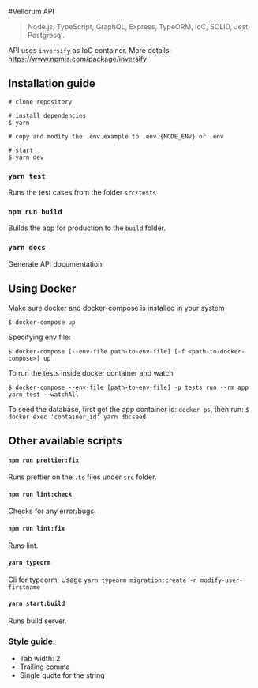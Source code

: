 #Vellorum API

> Node.js, TypeScript, GraphQL, Express, TypeORM, IoC, SOLID, Jest, Postgresql.

API uses `inversify` as IoC container. More details: https://www.npmjs.com/package/inversify

## Installation guide

```
# clone repository

# install dependencies
$ yarn

# copy and modify the .env.example to .env.{NODE_ENV} or .env

# start
$ yarn dev
```

### `yarn test`

Runs the test cases from the folder `src/tests`

### `npm run build`

Builds the app for production to the `build` folder.

### `yarn docs`

Generate API documentation

## Using Docker

Make sure docker and docker-compose is installed in your system

```
$ docker-compose up

```

Specifying env file:

```
$ docker-compose [--env-file path-to-env-file] [-f <path-to-docker-compose>] up
```

To run the tests inside docker container and watch

```
$ docker-compose --env-file [path-to-env-file] -p tests run --rm app yarn test --watchAll
```

To seed the database, first get the app container id: `docker ps`, then run:
`$ docker exec 'container_id' yarn db:seed`

## Other available scripts

#### `npm run prettier:fix`

Runs prettier on the `.ts` files under `src` folder.

#### `npm run lint:check`

Checks for any error/bugs.

#### `npm run lint:fix`

Runs lint.

#### `yarn typeorm`

Cli for typeorm. Usage `yarn typeorm migration:create -n modify-user-firstname`

#### `yarn start:build`

Runs build server.

### Style guide.

- Tab width: 2
- Trailing comma
- Single quote for the string
